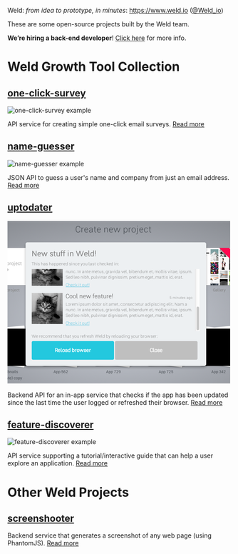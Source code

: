 Weld: _from idea to prototype, in minutes_: https://www.weld.io ([@Weld_io](https://twitter.com/Weld_io))

These are some open-source projects built by the Weld team.

**We’re hiring a back-end developer**! [Click here](https://emp.jobylon.com/jobs/980) for more info.

# Weld Growth Tool Collection

## [one-click-survey](https://github.com/weld-io/one-click-survey)

![one-click-survey example](https://github.com/weld-io/one-click-survey/raw/master/example.png)

API service for creating simple one-click email surveys.
[Read more](https://github.com/weld-io/one-click-survey)


## [name-guesser](https://github.com/weld-io/name-guesser)

![name-guesser example](https://github.com/weld-io/name-guesser/raw/master/example.png)

JSON API to guess a user's name and company from just an email address.
[Read more](https://github.com/weld-io/name-guesser)


## [uptodater](https://github.com/weld-io/uptodater)

![uptodater example](https://github.com/weld-io/uptodater/raw/master/example.png)

Backend API for an in-app service that checks if the app has been updated since the last time the user logged or refreshed their browser.
[Read more](https://github.com/weld-io/uptodater)


## [feature-discoverer](https://github.com/weld-io/feature-discoverer)

![feature-discoverer example](https://github.com/weld-io/feature-discoverer/raw/master/example.png)

API service supporting a tutorial/interactive guide that can help a user explore an application.
[Read more](https://github.com/weld-io/feature-discoverer)


# Other Weld Projects

## [screenshooter](https://github.com/weld-io/screenshooter)

Backend service that generates a screenshot of any web page (using PhantomJS).
[Read more](https://github.com/weld-io/screenshooter)
